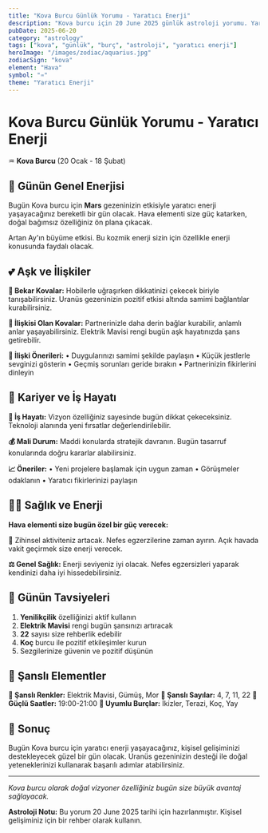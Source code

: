 ```yaml
---
title: "Kova Burcu Günlük Yorumu - Yaratıcı Enerji"
description: "Kova burcu için 20 June 2025 günlük astroloji yorumu. Yaratıcı Enerji teması ile rehberlik."
pubDate: 2025-06-20
category: "astrology"
tags: ["kova", "günlük", "burç", "astroloji", "yaratıcı enerji"]
heroImage: "/images/zodiac/aquarius.jpg"
zodiacSign: "kova"
element: "Hava"
symbol: "♒"
theme: "Yaratıcı Enerji"
---
```


# Kova Burcu Günlük Yorumu - Yaratıcı Enerji

♒ **Kova Burcu** (20 Ocak - 18 Şubat)

## 🌟 Günün Genel Enerjisi

Bugün Kova burcu için **Mars** gezeninizin etkisiyle yaratıcı enerji yaşayacağınız bereketli bir gün olacak. Hava elementi size güç katarken, doğal bağımsız özelliğiniz ön plana çıkacak.

Artan Ay'ın büyüme etkisi. Bu kozmik enerji sizin için özellikle enerji konusunda faydalı olacak.

## 💕 Aşk ve İlişkiler

**💖 Bekar Kovalar:** Hobilerle uğraşırken dikkatinizi çekecek biriyle tanışabilirsiniz. Uranüs gezeninizin pozitif etkisi altında samimi bağlantılar kurabilirsiniz.

**💑 İlişkisi Olan Kovalar:** Partnerinizle daha derin bağlar kurabilir, anlamlı anlar yaşayabilirsiniz. Elektrik Mavisi rengi bugün aşk hayatınızda şans getirebilir.

**🌹 İlişki Önerileri:**
• Duygularınızı samimi şekilde paylaşın
• Küçük jestlerle sevginizi gösterin
• Geçmiş sorunları geride bırakın
• Partnerinizin fikirlerini dinleyin

## 💼 Kariyer ve İş Hayatı

**🚀 İş Hayatı:** Vizyon özelliğiniz sayesinde bugün dikkat çekeceksiniz. Teknoloji alanında yeni fırsatlar değerlendirilebilir.

**💰 Mali Durum:** Maddi konularda stratejik davranın. Bugün tasarruf konularında doğru kararlar alabilirsiniz.

**📈 Öneriler:**
• Yeni projelere başlamak için uygun zaman
• Görüşmeler odaklanın
• Yaratıcı fikirlerinizi paylaşın

## 🏃‍♀️ Sağlık ve Enerji

**Hava elementi size bugün özel bir güç verecek:**

💨 Zihinsel aktiviteniz artacak. Nefes egzerzilerine zaman ayırın. Açık havada vakit geçirmek size enerji verecek.

**⚖️ Genel Sağlık:** Enerji seviyeniz iyi olacak. Nefes egzersizleri yaparak kendinizi daha iyi hissedebilirsiniz.

## 🎯 Günün Tavsiyeleri

1. **Yenilikçilik** özelliğinizi aktif kullanın
2. **Elektrik Mavisi** rengi bugün şansınızı artıracak
3. **22** sayısı size rehberlik edebilir
4. **Koç** burcu ile pozitif etkileşimler kurun
5. Sezgilerinize güvenin ve pozitif düşünün

## 🔮 Şanslı Elementler

**🎨 Şanslı Renkler:** Elektrik Mavisi, Gümüş, Mor
**🔢 Şanslı Sayılar:** 4, 7, 11, 22
**🌟 Güçlü Saatler:** 19:00-21:00
**💫 Uyumlu Burçlar:** İkizler, Terazi, Koç, Yay

## 💫 Sonuç

Bugün Kova burcu için yaratıcı enerji yaşayacağınız, kişisel gelişiminizi destekleyecek güzel bir gün olacak. Uranüs gezeninizin desteği ile doğal yeteneklerinizi kullanarak başarılı adımlar atabilirsiniz.

---

*Kova burcu olarak doğal vizyoner özelliğiniz bugün size büyük avantaj sağlayacak.*

**Astroloji Notu:** Bu yorum 20 June 2025 tarihi için hazırlanmıştır. Kişisel gelişiminiz için bir rehber olarak kullanın.
